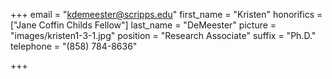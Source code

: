 +++
email = "kdemeester@scripps.edu"
first_name = "Kristen"
honorifics = ["Jane Coffin Childs Fellow"]
last_name = "DeMeester"
picture = "images/kristen1-3-1.jpg"
position = "Research Associate"
suffix = "Ph.D."
telephone = "(858) 784-8636"

+++
